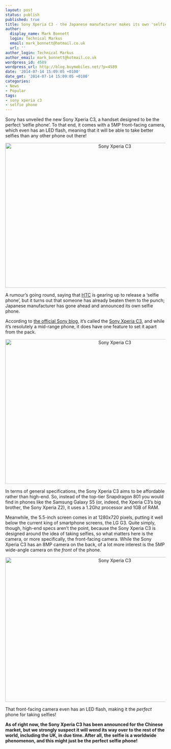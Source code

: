 ```yaml
---
layout: post
status: publish
published: true
title: Sony Xperia C3 - the Japanese manufacturer makes its own 'selfie phone'!
author:
  display_name: Mark Bonnett
  login: Technical Markus
  email: mark_bonnett@hotmail.co.uk
  url: ''
author_login: Technical Markus
author_email: mark_bonnett@hotmail.co.uk
wordpress_id: 4589
wordpress_url: http://blog.buymobiles.net/?p=4589
date: '2014-07-14 15:09:05 +0100'
date_gmt: '2014-07-14 15:09:05 +0100'
categories:
- News
- Popular
tags:
- sony xperia c3
- selfie phone
---
```

<p><span class="postStandFirst">Sony has unveiled the new Sony Xperia C3, a handset designed to be the perfect &lsquo;selfie phone&rsquo;. To that end, it comes with a 5MP front-facing camera, which even has an LED flash, meaning that it will be able to take better selfies than any other phone out there!</span></p>
<p style="text-align: center;"><img class="aligncenter  wp-image-4590" alt="Sony Xperia C3" src="https://a1comms-blog-buymobiles.storage.googleapis.com/2014/07/xperia-C3-green-1240x840-1327dfcd1e01d38174c84d878e7f8dae-1024x693.jpg" width="672" height="454" /></p>
<p>A rumour&rsquo;s going round, saying that <a href="http://www.buymobiles.net/mobile-phones/htc">HTC</a> is gearing up to release a &lsquo;selfie phone&rsquo;, but it turns out that someone has already beaten them to the punch; Japanese manufacturer has gone ahead and announced its own selfie phone.</p>
<p>According to <a href="http://blogs.sonymobile.com/press_release/sony-boosts-selfie-trend-with-the-launch-of-xperia-c3-the-worlds-best-selfie-smartphone/">the official Sony blog</a>, it&rsquo;s called the <a href="http://www.sonymobile.com/global-en/products/phones/xperia-c3/specifications/">Sony Xperia C3</a>, and while it&rsquo;s resolutely a mid-range phone, it does have one feature to set it apart from the pack.</p>
<p style="text-align: center;"><img class="aligncenter  wp-image-4591" alt="Sony Xperia C3" src="https://a1comms-blog-buymobiles.storage.googleapis.com/2014/07/xperia-C3-gallery-05-1240x840-9134fa3f8189bff4565dd3357f7a4d6a-1024x693.jpg" width="672" height="454" /></p>
<p>In terms of general specifications, the Sony Xperia C3 aims to be affordable rather than high-end. So, instead of the top-tier Snapdragon 801 you would find in phones like the Samsung Galaxy S5 (or, indeed, the Xperia C3&rsquo;s big brother, the Sony Xperia Z2), it uses a 1.2Ghz processor and 1GB of RAM.</p>
<p>Meanwhile, the 5.5-inch screen comes in at 1280x720 pixels, putting it well below the current king of smartphone screens, the LG G3. Quite simply, though, high-end specs aren&rsquo;t the point, because the Sony Xperia C3 is designed around the idea of taking selfies, so what matters here is the camera, or more specifically, the front-facing camera. While the Sony Xperia C3 has an 8MP camera on the back, of a lot more interest is the 5MP wide-angle camera on the <i>front</i> of the phone.</p>
<p style="text-align: center;"><img class="aligncenter  wp-image-4592" alt="Sony Xperia C3" src="https://a1comms-blog-buymobiles.storage.googleapis.com/2014/07/xperia-C3-gallery-04-1240x840-c33a59a793de5198382fd7057a90d952-1024x693.jpg" width="672" height="454" /></p>
<p>That front-facing camera even has an LED flash, making it the <i>perfect</i> phone for taking selfies!</p>
<p><b>As of right now, the Sony Xperia C3 has been announced for the Chinese market, but we strongly suspect it will wend its way over to the rest of the world, including the UK, in due time. After all, the selfie is a worldwide phenomenon, and this might just be the perfect selfie phone! </b></p>
